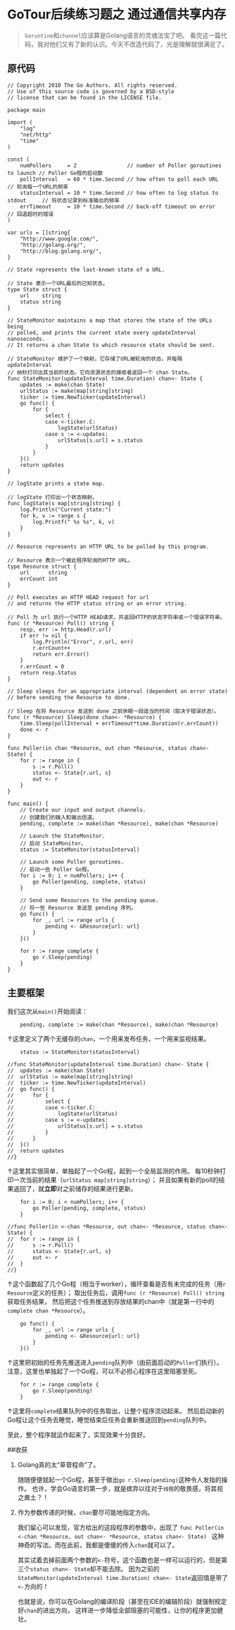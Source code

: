 # GoTour后续练习题之 通过通信共享内存

> `Goruntine`和`channel`应该算是Golang语言的灵魂法宝了吧。
看完这一篇代码，我对他们又有了新的认识。今天不改造代码了，光是理解就很满足了。




## 原代码

```golang
// Copyright 2010 The Go Authors. All rights reserved.
// Use of this source code is governed by a BSD-style
// license that can be found in the LICENSE file.

package main

import (
	"log"
	"net/http"
	"time"
)

const (
	numPollers     = 2                // number of Poller goroutines to launch // Poller Go程的启动数
	pollInterval   = 60 * time.Second // how often to poll each URL            // 轮询每一个URL的频率
	statusInterval = 10 * time.Second // how often to log status to stdout     // 将状态记录到标准输出的频率
	errTimeout     = 10 * time.Second // back-off timeout on error             // 回退超时的错误
)

var urls = []string{
	"http://www.google.com/",
	"http://golang.org/",
	"http://blog.golang.org/",
}

// State represents the last-known state of a URL.

// State 表示一个URL最后的已知状态。
type State struct {
	url    string
	status string
}

// StateMonitor maintains a map that stores the state of the URLs being
// polled, and prints the current state every updateInterval nanoseconds.
// It returns a chan State to which resource state should be sent.

// StateMonitor 维护了一个映射，它存储了URL被轮询的状态，并每隔 updateInterval
// 纳秒打印出其当前的状态。它向资源状态的接收者返回一个 chan State。
func StateMonitor(updateInterval time.Duration) chan<- State {
	updates := make(chan State)
	urlStatus := make(map[string]string)
	ticker := time.NewTicker(updateInterval)
	go func() {
		for {
			select {
			case <-ticker.C:
				logState(urlStatus)
			case s := <-updates:
				urlStatus[s.url] = s.status
			}
		}
	}()
	return updates
}

// logState prints a state map.

// logState 打印出一个状态映射。
func logState(s map[string]string) {
	log.Println("Current state:")
	for k, v := range s {
		log.Printf(" %s %s", k, v)
	}
}

// Resource represents an HTTP URL to be polled by this program.

// Resource 表示一个被此程序轮询的HTTP URL。
type Resource struct {
	url      string
	errCount int
}

// Poll executes an HTTP HEAD request for url
// and returns the HTTP status string or an error string.

// Poll 为 url 执行一个HTTP HEAD请求，并返回HTTP的状态字符串或一个错误字符串。
func (r *Resource) Poll() string {
	resp, err := http.Head(r.url)
	if err != nil {
		log.Println("Error", r.url, err)
		r.errCount++
		return err.Error()
	}
	r.errCount = 0
	return resp.Status
}

// Sleep sleeps for an appropriate interval (dependent on error state)
// before sending the Resource to done.

// Sleep 在将 Resource 发送到 done 之前休眠一段适当的时间（取决于错误状态）。
func (r *Resource) Sleep(done chan<- *Resource) {
	time.Sleep(pollInterval + errTimeout*time.Duration(r.errCount))
	done <- r
}

func Poller(in chan *Resource, out chan *Resource, status chan<- State) {
	for r := range in {
		s := r.Poll()
		status <- State{r.url, s}
		out <- r
	}
}

func main() {
	// Create our input and output channels.
	// 创建我们的输入和输出信道。
	pending, complete := make(chan *Resource), make(chan *Resource)

	// Launch the StateMonitor.
	// 启动 StateMonitor。
	status := StateMonitor(statusInterval)

	// Launch some Poller goroutines.
	// 启动一些 Poller Go程。
	for i := 0; i < numPollers; i++ {
		go Poller(pending, complete, status)
	}

	// Send some Resources to the pending queue.
	// 将一些 Resource 发送至 pending 序列。
	go func() {
		for _, url := range urls {
			pending <- &Resource{url: url}
		}
	}()

	for r := range complete {
		go r.Sleep(pending)
	}
}
```


## 主要框架

我们这次从`main()`开始阅读：

```golang
    pending, complete := make(chan *Resource), make(chan *Resource)
```
↑这里定义了两个无缓存的`chan`，一个用来发布任务，一个用来监视结果。

```golang
    status := StateMonitor(statusInterval)
    
//func StateMonitor(updateInterval time.Duration) chan<- State {
//	updates := make(chan State)
//	urlStatus := make(map[string]string)
//	ticker := time.NewTicker(updateInterval)
//	go func() {
//		for {
//			select {
//			case <-ticker.C:
//				logState(urlStatus)
//			case s := <-updates:
//				urlStatus[s.url] = s.status
//			}
//		}
//	}()
//	return updates
//}
```
↑这里其实很简单，单独起了一个Go程，起到一个全局监测的作用。
每10秒钟打印一次当前的结果（`urlStatus map[string]string`）；
并且如果有新的poll的结果返回了，就**立即**对之前储存的结果进行更新。


```golang
    for i := 0; i < numPollers; i++ {
		go Poller(pending, complete, status)
	}

//func Poller(in <-chan *Resource, out chan<- *Resource, status chan<- State) {
//	for r := range in {
//		s := r.Poll()
//		status <- State{r.url, s}
//		out <- r
//	}
//}
```
↑这个函数起了几个Go程（相当于worker），循环查看是否有未完成的任务（用`r Resource`定义的任务）；
取出任务后，调用`func (r *Resource) Poll() string`获取任务结果，
然后把这个任务推送到存放结果的chan中（就是第一行中的`complete chan *Resource`）。

```golang
	go func() {
		for _, url := range urls {
			pending <- &Resource{url: url}
		}
	}()
```
↑这里把初始的任务先推送进入`pending`队列中（由前面启动的`Poller`们执行）。
注意，这里也单独起了一个Go程，可以不必担心程序在这里阻塞至死。

```golang
	for r := range complete {
		go r.Sleep(pending)
	}
```
↑这里将`complete`结果队列中的任务取出，让整个程序流动起来。
然后启动新的Go程让这个任务去睡觉，睡觉结束后任务会重新推送回到`pending`队列中。

至此，整个程序就运作起来了，实现效果十分良好。





##收获

1. Golang真的太“草菅程命”了。

    随随便便就起一个Go程，甚至于做出`go r.Sleep(pending)`这种令人发指的操作。
    也许，学会Go语言的第一步，就是摈弃以往对于`线程`的敬畏感，将其视之粪土？！
    
2. 作为参数传递的时候，`chan`要尽可能地指定方向。

    我们留心可以发现，官方给出的这段程序的参数中，出现了
    `func Poller(in <-chan *Resource, out chan<- *Resource, status chan<- State) `
    这种神奇的写法。而在此前，我都是傻傻的传入`chan`就可以了。  
    
    其实试着去掉前面两个参数的`<-`符号，这个函数也是一样可以运行的，但是第三个`status chan<- State`却不能去除。
    因为之前的`StateMonitor(updateInterval time.Duration) chan<- State`返回值是带了`<-`方向的！
    
    也就是说，你可以在Golang的编译阶段（甚至在IDE的编辑阶段）就强制规定好`chan`的进出方向，
    这样进一步降低全部阻塞的可能性，让你的程序更加健壮。

